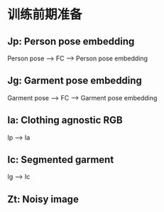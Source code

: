 # 训练前期准备

## Jp: Person pose embedding
Person pose --> FC --> Person pose embedding

## Jg: Garment pose embedding
Garment pose --> FC --> Garment pose embedding

## Ia: Clothing agnostic RGB
Ip --> Ia

## Ic: Segmented garment
Ig --> Ic

## Zt: Noisy image
